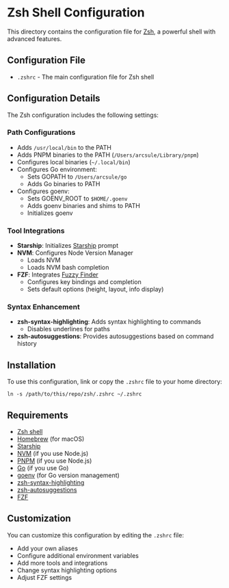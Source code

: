 # Zsh Shell Configuration

This directory contains the configuration file for [Zsh](https://www.zsh.org/), a powerful shell with advanced features.

## Configuration File

- `.zshrc` - The main configuration file for Zsh shell

## Configuration Details

The Zsh configuration includes the following settings:

### Path Configurations

- Adds `/usr/local/bin` to the PATH
- Adds PNPM binaries to the PATH (`/Users/arcsule/Library/pnpm`)
- Configures local binaries (`~/.local/bin`)
- Configures Go environment:
  - Sets GOPATH to `/Users/arcsule/go`
  - Adds Go binaries to PATH
- Configures goenv:
  - Sets GOENV_ROOT to `$HOME/.goenv`
  - Adds goenv binaries and shims to PATH
  - Initializes goenv

### Tool Integrations

- **Starship**: Initializes [Starship](https://starship.rs/) prompt
- **NVM**: Configures Node Version Manager
  - Loads NVM
  - Loads NVM bash completion
- **FZF**: Integrates [Fuzzy Finder](https://github.com/junegunn/fzf)
  - Configures key bindings and completion
  - Sets default options (height, layout, info display)

### Syntax Enhancement

- **zsh-syntax-highlighting**: Adds syntax highlighting to commands
  - Disables underlines for paths
- **zsh-autosuggestions**: Provides autosuggestions based on command history

## Installation

To use this configuration, link or copy the `.zshrc` file to your home directory:

```
ln -s /path/to/this/repo/zsh/.zshrc ~/.zshrc
```

## Requirements

- [Zsh shell](https://www.zsh.org/)
- [Homebrew](https://brew.sh/) (for macOS)
- [Starship](https://starship.rs/)
- [NVM](https://github.com/nvm-sh/nvm) (if you use Node.js)
- [PNPM](https://pnpm.io/) (if you use Node.js)
- [Go](https://golang.org/) (if you use Go)
- [goenv](https://github.com/syndbg/goenv) (for Go version management)
- [zsh-syntax-highlighting](https://github.com/zsh-users/zsh-syntax-highlighting)
- [zsh-autosuggestions](https://github.com/zsh-users/zsh-autosuggestions)
- [FZF](https://github.com/junegunn/fzf)

## Customization

You can customize this configuration by editing the `.zshrc` file:

- Add your own aliases
- Configure additional environment variables
- Add more tools and integrations
- Change syntax highlighting options
- Adjust FZF settings
